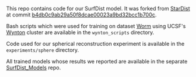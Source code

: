 This repo contains code for our SurfDist model. It was forked from [StarDist](https://github.com/stardist/stardist) at commit [b4db0c9ab29a50f8dcae00023a9bd32bcc1b700c](https://github.com/stardist/stardist/commit/b4db0c9ab29a50f8dcae00023a9bd32bcc1b700c).

Bash scripts which were used for training on dataset [Worm](https://zenodo.org/records/5942575) using UCSF's [Wynton](https://wynton.ucsf.edu/hpc/index.html) cluster are available in the `wynton_scripts` directory.

Code used for our spherical reconstruction experiment is available in the `experiments/sphere` directory.

All trained models whose results we reported are available in the separate [SurfDist_Models](https://github.com/focolab/SurfDist_Models) repo.
